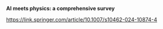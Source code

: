 **AI meets physics: a comprehensive survey**

https://link.springer.com/article/10.1007/s10462-024-10874-4

